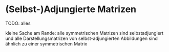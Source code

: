# (Selbst-)Adjungierte Matrizen

TODO: alles

kleine Sache am Rande: alle symmetrischen Matrizen sind selbstadjungiert und alle Darstellungsmatrizen von selbst-adjungierten Abbildungen sind ähnlich zu einer symmetrischen Matrix
